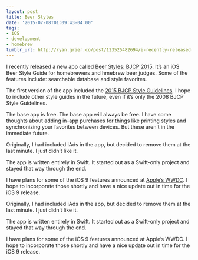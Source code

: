 ```yaml
---
layout: post
title: Beer Styles
date: '2015-07-08T01:09:43-04:00'
tags:
- iOS
- development
- homebrew
tumblr_url: http://ryan.grier.co/post/123525482694/i-recently-released-a-new-app-called-beer-styles
---
```



I recently released a new app called [Beer Styles: BJCP 2015](https://itunes.apple.com/us/app/beer-style-guidelines/id998139111?mt=8). It’s an iOS Beer Style Guide for homebrewers and hmebrew beer judges. Some of the features include: searchable database and style favorites.

The first version of the app included the [2015 BJCP Style Guidelines](https://www.bjcp.org/). I hope to include other style guides in the future, even if it’s only the 2008 BJCP Style Guidelines.

The base app is free. The base app will always be free. I have some thoughts about adding in-app purchases for things like printing styles and synchronizing your favorites between devices. But these aren’t in the immediate future.

Originally, I had included iAds in the app, but decided to remove them at the last minute. I just didn’t like it.

The app is written entirely in Swift. It started out as a Swift-only project and stayed that way through the end.

I have plans for some of the iOS 9 features announced at [Apple’s WWDC](https://developer.apple.com/wwdc/). I hope to incorporate those shortly and have a nice update out in time for the iOS 9 release.

Originally, I had included iAds in the app, but decided to remove them at the last minute. I just didn’t like it.

The app is written entirely in Swift. It started out as a Swift-only project and stayed that way through the end.

I have plans for some of the iOS 9 features announced at Apple’s WWDC. I hope to incorporate those shortly and have a nice update out in time for the iOS 9 release.
